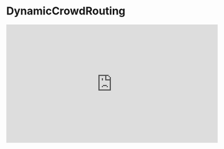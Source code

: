 # DynamicCrowdRouting
<iframe width="560" height="315" src="https://drive.google.com/file/d/1mCdjcRqUc-TE6c4OE4SKSzjM2Wq0iK5i/preview" frameborder="0" allow="accelerometer; autoplay; clipboard-write; encrypted-media; gyroscope; picture-in-picture" allowfullscreen></iframe>
